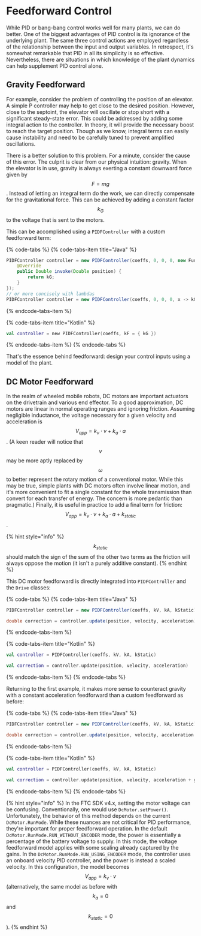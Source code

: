 # Feedforward Control

While PID or bang-bang control works well for many plants, we can do better. One of the biggest advantages of PID control is its ignorance of the underlying plant. The same three control actions are employed regardless of the relationship between the input and output variables. In retrospect, it's somewhat remarkable that PID in all its simplicity is so effective. Nevertheless, there are situations in which knowledge of the plant dynamics can help supplement PID control alone.

## Gravity Feedforward

For example, consider the problem of controlling the position of an elevator. A simple P controller may help to get close to the desired position. However, close to the septoint, the elevator will oscillate or stop short with a significant steady-state error. This could be addressed by adding some integral action to the controller. In theory, it will provide the necessary boost to reach the target position. Though as we know, integral terms can easily cause instability and need to be carefully tuned to prevent amplified oscillations.

There is a better solution to this problem. For a minute, consider the cause of this error. The culprit is clear from our physical intuition: gravity. When the elevator is in use, gravity is always exerting a constant downward force given by $$F = mg$$. Instead of letting an integral term do the work, we can directly compensate for the gravitational force. This can be achieved by adding a constant factor $$k_G$$ to the voltage that is sent to the motors.

This can be accomplished using a `PIDFController` with a custom feedforward term:

{% code-tabs %}
{% code-tabs-item title="Java" %}
```java
PIDFController controller = new PIDFController(coeffs, 0, 0, 0, new Function1<Double, Double>() {
    @Override
    public Double invoke(Double position) {
        return kG;
    }
});
// or more concisely with lambdas
PIDFController controller = new PIDFController(coeffs, 0, 0, 0, x -> kG);
```
{% endcode-tabs-item %}

{% code-tabs-item title="Kotlin" %}
```kotlin
val controller = new PIDFController(coeffs, kF = { kG })
```
{% endcode-tabs-item %}
{% endcode-tabs %}

That's the essence behind feedforward: design your control inputs using a model of the plant.

## DC Motor Feedforward

In the realm of wheeled mobile robots, DC motors are important actuators on the drivetrain and various end effector. To a good approximation, DC motors are linear in normal operating ranges and ignoring friction. Assuming negligible inductance, the voltage necessary for a given velocity and acceleration is $$V_{app} = k_v \cdot v + k_a \cdot a$$ . \(A keen reader will notice that $$v$$ may be more aptly replaced by $$\omega$$ to better represent the rotary motion of a conventional motor. While this may be true, simple plants with DC motors often involve linear motion, and it's more convenient to fit a single constant for the whole transmission than convert for each transfer of energy. The concern is more pedantic than pragmatic.\) Finally, it is useful in practice to add a final term for friction: $$V_{app} = k_v \cdot v + k_a \cdot a + k_{static}$$.

{% hint style="info" %}
$$k_{static}$$ should match the sign of the sum of the other two terms as the friction will always oppose the motion \(it isn't a purely additive constant\).
{% endhint %}

This DC motor feedforward is directly integrated into `PIDFController` and the `Drive` classes:

{% code-tabs %}
{% code-tabs-item title="Java" %}
```java
PIDFController controller = new PIDFController(coeffs, kV, kA, kStatic);

double correction = controller.update(position, velocity, acceleration);
```
{% endcode-tabs-item %}

{% code-tabs-item title="Kotlin" %}
```kotlin
val controller = PIDFController(coeffs, kV, kA, kStatic)

val correction = controller.update(position, velocity, acceleration)
```
{% endcode-tabs-item %}
{% endcode-tabs %}

Returning to the first example, it makes more sense to counteract gravity with a constant acceleration feedforward than a custom feedforward as before:

{% code-tabs %}
{% code-tabs-item title="Java" %}
```java
PIDFController controller = new PIDFController(coeffs, kV, kA, kStatic);

double correction = controller.update(position, velocity, acceleration + g);
```
{% endcode-tabs-item %}

{% code-tabs-item title="Kotlin" %}
```kotlin
val controller = PIDFController(coeffs, kV, kA, kStatic)

val correction = controller.update(position, velocity, acceleration + g)
```
{% endcode-tabs-item %}
{% endcode-tabs %}

{% hint style="info" %}
In the FTC SDK v4.x, setting the motor voltage can be confusing. Conventionally, one would use `DcMotor.setPower()`. Unfortunately, the behavior of this method depends on the current `DcMotor.RunMode`. While these nuances are not critical for PID performance, they're important for proper feedforward operation. In the default `DcMotor.RunMode.RUN_WITHOUT_ENCODER` mode, the power is essentially a percentage of the battery voltage to supply. In this mode, the voltage feedforward model applies with some scaling already captured by the gains. In the `DcMotor.RunMode.RUN_USING_ENCODER` mode, the controller uses an onboard velocity PID controller, and the power is instead a scaled velocity. In this configuration, the model becomes $$V_{app} = k_v \cdot v$$ \(alternatively, the same model as before with $$k_a = 0$$ and $$k_{static} = 0$$\).
{% endhint %}

